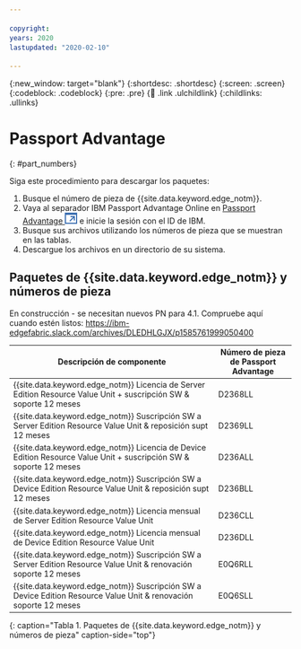 ```yaml
---

copyright:
years: 2020
lastupdated: "2020-02-10"

---
```


{:new_window: target="blank"}
{:shortdesc: .shortdesc}
{:screen: .screen}
{:codeblock: .codeblock}
{:pre: .pre}
{:child: .link .ulchildlink}
{:childlinks: .ullinks}

# Passport Advantage
{: #part_numbers}

Siga este procedimiento para descargar los paquetes:

1. Busque el número de pieza de {{site.data.keyword.edge_notm}}.
2. Vaya al separador IBM Passport Advantage Online en [Passport Advantage ![Se abre en otro separador](../../images/icons/launch-glyph.svg "Se abre en otro separador")](https://www.ibm.com/software/passportadvantage/) e inicie la sesión con el ID de IBM.
2. Busque sus archivos utilizando los números de pieza que se muestran en las tablas.
3. Descargue los archivos en un directorio de su sistema.

## Paquetes de {{site.data.keyword.edge_notm}} y números de pieza

En construcción - se necesitan nuevos PN para 4.1. Compruebe aquí cuando estén listos: https://ibm-edgefabric.slack.com/archives/DLEDHLGJX/p1585761999050400

|Descripción de componente|Número de pieza de Passport Advantage|
|----------------|------------------------------|
|{{site.data.keyword.edge_notm}} Licencia de Server Edition Resource Value Unit + suscripción SW & soporte 12 meses|D2368LL|
|{{site.data.keyword.edge_notm}} Suscripción SW a Server Edition Resource Value Unit & reposición supt 12 meses|D2369LL|
|{{site.data.keyword.edge_notm}} Licencia de Device Edition Resource Value Unit + suscripción SW & soporte 12 meses|D236ALL|
|{{site.data.keyword.edge_notm}} Suscripción SW a Device Edition Resource Value Unit & reposición supt 12 meses|D236BLL|
|{{site.data.keyword.edge_notm}} Licencia mensual de Server Edition Resource Value Unit|D236CLL|
|{{site.data.keyword.edge_notm}} Licencia mensual de Device Edition Resource Value Unit|D236DLL|
|{{site.data.keyword.edge_notm}} Suscripción SW a Server Edition Resource Value Unit & renovación soporte 12 meses|E0Q6RLL|
|{{site.data.keyword.edge_notm}} Suscripción SW a Device Edition Resource Value Unit & renovación soporte 12 meses|E0Q6SLL|
{: caption="Tabla 1. Paquetes de {{site.data.keyword.edge_notm}} y números de pieza" caption-side="top"}
